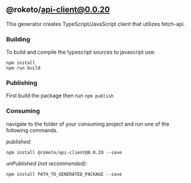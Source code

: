 ## @roketo/api-client@0.0.20

This generator creates TypeScript/JavaScript client that utilizes fetch-api.

### Building

To build and compile the typescript sources to javascript use:
```
npm install
npm run build
```

### Publishing

First build the package then run ```npm publish```

### Consuming

navigate to the folder of your consuming project and run one of the following commands.

_published:_

```
npm install @roketo/api-client@0.0.20 --save
```

_unPublished (not recommended):_

```
npm install PATH_TO_GENERATED_PACKAGE --save

